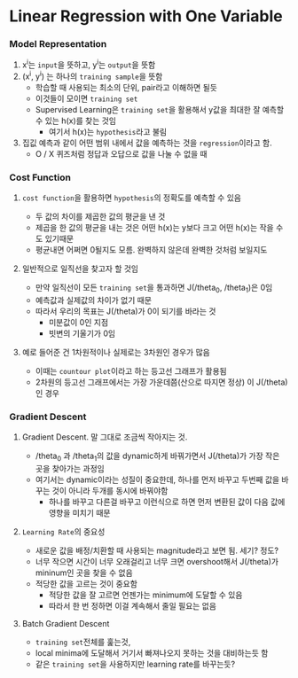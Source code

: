 # Linear Regression with One Variable

### Model Representation

1. x<sup>i</sup>는 `input`을 뜻하고, y<sup>i</sup>는 `output`을 뜻함
2. (x<sup>i</sup>, y<sup>i</sup>) 는 하나의 `training sample`을 뜻함
   - 학습할 때 사용되는 최소의 단위, pair라고 이해하면 될듯
   - 이것들이 모이면 `training set`
   - Supervised Learning은 `training set`을 활용해서 y값을 최대한 잘 예측할 수 있는 h(x)를 찾는 것임
     - 여기서 h(x)는 `hypothesis`라고 불림
3. 집깂 예측과 같이 어떤 범위 내에서 값을 예측하는 것을 `regression`이라고 함.
   - O / X 퀴즈처럼 정답과 오답으로 값을 나눌 수 없을 때

### Cost Function

1. `cost function`을 활용하면 `hypothesis`의 정확도를 예측할 수 있음

   - 두 값의 차이를 제곱한 값의 평균을 낸 것
   - 제곱을 한 값의 평균을 내는 것은 어떤 h(x)는 y보다 크고 어떤 h(x)는 작을 수도 있기때문
   - 평균내면 어쩌면 0될지도 모름. 완벽하지 않은데 완벽한 것처럼 보일지도

2. 일반적으로 일직선을 찾고자 할 것임

   - 만약 일직선이 모든 `training set`을 통과하면 J(/theta<sub>0</sub>, /theta<sub>1</sub>)은 0임
   - 예측값과 실제값의 차이가 없기 때문
   - 따라서 우리의 목표는 J(/theta)가 0이 되기를 바라는 것
     - 미분값이 0인 지점
     - 빗변의 기울기가 0임

3. 예로 들어준 건 1차원적이나 실제로는 3차원인 경우가 많음
   - 이때는 `countour plot`이라고 하는 등고선 그래프가 활용됨
   - 2차원의 등고선 그래프에서는 가장 가운데쯤(산으로 따지면 정상) 이 J(/theta)인 경우

### Gradient Descent

1. Gradient Descent. 말 그대로 조금씩 작아지는 것.

   - /theta<sub>0</sub> 과 /theta<sub>1</sub>의 값을 dynamic하게 바꿔가면서 J(/theta)가 가장 작은 곳을 찾아가는 과정임
   - 여기서는 dynamic이라는 성질이 중요한데, 하나를 먼저 바꾸고 두번째 값을 바꾸는 것이 아니라 두개를 동시에 바꿔야함
     - 하나를 바꾸고 다른걸 바꾸고 이런식으로 하면 먼저 변환된 값이 다음 값에 영향을 미치기 때문

2. `Learning Rate`의 중요성

   - 새로운 값을 배정/치환할 때 사용되는 magnitude라고 보면 됨. 세기? 정도?
   - 너무 작으면 시간이 너무 오래걸리고 너무 크면 overshoot해서 J(/theta)가 mininum인 곳을 찾을 수 없음
   - 적당한 값을 고르는 것이 중요함
     - 적당한 값을 잘 고르면 언젠가는 minimum에 도달할 수 있음
     - 따라서 한 번 정하면 이걸 계속해서 줄일 필요는 없음

3. Batch Gradient Descent
   - `training set`전체를 훑는것,
   - local minima에 도달해서 거기서 빠져나오지 못하는 것을 대비하는듯 함
   - 같은 `training set`을 사용하지만 learning rate를 바꾸는듯?
